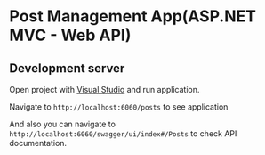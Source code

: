 # Post Management App(ASP.NET MVC - Web API)

## Development server

Open project with [Visual Studio](https://visualstudio.microsoft.com/) and run application.

Navigate to `http://localhost:6060/posts` to see application

And also you can navigate to `http://localhost:6060/swagger/ui/index#/Posts` to check API documentation.
